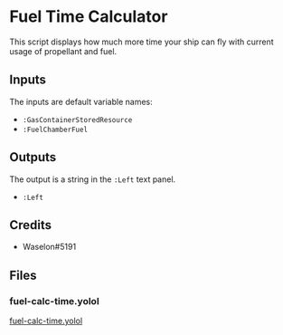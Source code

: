 # Fuel Time Calculator

This script displays how much more time your ship can fly with current usage of propellant and fuel.

## Inputs

The inputs are default variable names:

 - `:GasContainerStoredResource`
 - `:FuelChamberFuel`

## Outputs

The output is a string in the `:Left` text panel.

 - `:Left`

## Credits

 - Waselon#5191 
## Files
 
### fuel-calc-time.yolol
[fuel-calc-time.yolol](fuel-calc-time.yolol ':include')

